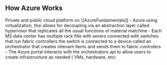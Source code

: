 ## How Azure Works
Private and public cloud platform on [[AzureFundamentals]]
	- Azure using virtualization, thsi allows for decoupling via an abstraction layer called hypervisor that replicates all the usual functions of material matchine
	- Each MS data center has multiple rack fille with severs connected with switches that run fabric controllers the switch is connected to a device called an orchestrator that creates relevant items and sends them to fabric controlers
		- The Azure portal interacts with the orchestrators api to allow users to create infrastructure as needed ( VMs, hardware, etc)
		

		
		
		